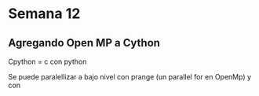 # Semana 12

## Agregando Open MP a Cython

Cpython = c con python

Se puede paralellizar a bajo nivel con prange (un parallel for en OpenMp) y con 

